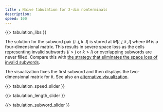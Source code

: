 ```yaml
---
title : Naive tabulation for 2-dim nonterminals
description:
speed: 100
---
```


{{> tabulation_libs }}

The solution for the subword pair $(i..j,k..l)$ is stored at $M[i,j,k,l]$ where $M$ is a four-dimensional matrix. This results in severe space loss as the cells representing invalid subwords ($i>j$ or $k>l$) or overlapping subwords are never filled. Compare this with [the strategy that eliminates the space loss of invalid subwords](/tabulation_2dim_triangular).

The visualization fixes the first subword and then displays the two-dimensional matrix for it. See also an [alternative visualization](/tabulation_2dim_naive_3d).

{{> tabulation_speed_slider }}

{{> tabulation_length_slider }}

{{> tabulation_subword_slider }}

<script>
Tabulation.prototype.solve = function(x1,x2,c) {
	this.addCubeDelayed(x1,x2,0,c);
}

Tabulation.prototype.fill = function(y1, y2) {
	if (typeof y1 === 'undefined') {
		var y1 = $( "#slider-range" ).slider( "values", 0 );
		var y2 = $( "#slider-range" ).slider( "values", 1 );
	}

	var len = this.len;
	
	this.addBoundingBox(len+1,len+1,1);
	this.addText("k", len/2+1/2, -2, 0);
	this.addText(0, 0, -2, 0);
	this.addText(len, len, -2, 0);
	this.addText("l", -1.5, len/2, 0);
	this.addText(0, -1.7, 0, 0);
	this.addText(len, -1.7, len, 0);
	
	var c = 0;
	for (var l=0; l<=len; l++) {
		for (var x1=0; x1<=len-l; x1++) {
			var x2 = x1 + l;
			for (var l2=0; l2<=l; l2++) {
				for (var x3=0; x3 <= (l==l2 ? x1 : len-l2); x3++) {
					var x4 = x3 + l2;
					if (x3 >= x2 || x4 <= x1) {
						if (y1 == x1 && y2 == x2) {
							this.solve(x3, x4,c);
							c++;
						}
						if (x3 == y1 && x4 == y2) {
							if (!(x1 == x3 && x2 == x4)) {
								this.solve(x1, x2, c);
								c++;
							}
						}
					}
				}
			}
		}
	}
	setTimeout(function(){console.log("subproblems: " + c)}, 100);
}

$(function() {
	var tab = new Tabulation($(".content")[0], $( "#slider" ).slider("value"));
	tab.speed = {{page.speed}};
	tab.fill();
	window.tab = tab;
});

</script>